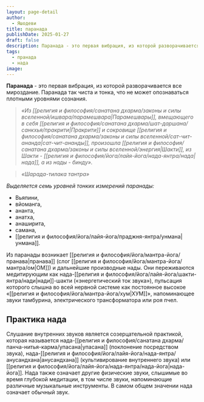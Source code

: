 ```yaml
---
layout: page-detail
author:
  - Яшодеви
title: паранада
publishDate: 2025-01-27
draft: false
description: Паранада - это первая вибрация, из которой разворачивается все мироздание.
tags:
  - пранада
  - нада
image:
---
```

**Паранада** - это первая вибрация, из которой разворачивается все мироздание. Паранада так чиста и тонка, что не может опознаваться плотными уровнями сознания.


>*«Из [[религия и философия/санатана дхарма/законы и силы вселенной/ишвара/парамешвара|Парамешвары]], вмещающего в себя [[религия и философия/санатана дхарма/шат-даршана/санкхья/пракрити|Пракрити]] и сокровище [[религия и философия/санатана дхарма/законы и силы вселенной/сат-чит-ананда|сат-чит-ананды]], произошла [[религия и философия/санатана дхарма/законы и силы вселенной/энергия|Шакти]], из Шакти - [[религия и философия/йога/лайя-йога/нада-янтра/нада|нада]], а из нады - бинду».*

>*«Шарада-тилака тантра»*


*Выделяется семь уровней тонких измерений паранады:*

- Вьяпини,
- вйоманга,
- ананта,
- анатха,
- анаширита,
- самана,
- [[религия и философия/йога/лайя-йога/праджня-янтра/унмана|унмана]].

Из паранады возникает [[религия и философия/йога/мантра-йога/пранава|пранава]] (слог [[религия и философия/йога/мантра-йога/мантра/ом|ОМ]]) и дальнейшие производные нады. Они переживаются медитирующим как нада-[[религия и философия/йога/лайя-йога/шакти-янтра/нади|нади]]-шакти («энергетический ток звука»), пульсация которого слышна во всей нервной системе как постоянное высокое «[[религия и философия/йога/мантра-йога/хум|ХУМ]]», напоминающее звуки тамбурина, электрического трансформатора или роя пчел.

## Практика нада
Слушание внутренних звуков является созерцательной практикой, которая называется нада-[[религия и философия/санатана дхарма/панча-нитья-карма/упасана|упасана]] (поклонение посредством звука), нада-[[религия и философия/йога/лайя-йога/нада-янтра/анусандхана|анусандхана]] (культивирование внутреннего звука) или [[религия и философия/йога/лайя-йога/нада-янтра/нада-йога|нада-йога]]. Нада также означает другие физические звуки, слышимые во время глубокой медитации, в том числе звуки, напоминающие различные музыкальные инструменты. В самом общем значении нада означает обычный звук.